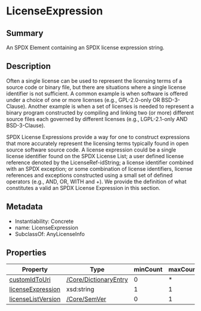 <!-- Automatically generated by spec-parser v2.0.0 on 2024-01-08T22:20:56.273795+00:00 -->
<!-- SPDX-License-Identifier: Community-Spec-1.0 -->

# LicenseExpression

## Summary

An SPDX Element containing an SPDX license expression string.


## Description

Often a single license can be used to represent the licensing terms of a source code or binary file, but there are situations where a single license identifier is not sufficient. A common example is when software is offered under a choice of one or more licenses (e.g., GPL-2.0-only OR BSD-3-Clause). Another example is when a set of licenses is needed to represent a binary program constructed by compiling and linking two (or more) different source files each governed by different licenses (e.g., LGPL-2.1-only AND BSD-3-Clause).

SPDX License Expressions provide a way for one to construct expressions that more accurately represent the licensing terms typically found in open source software source code. A license expression could be a single license identifier found on the SPDX License List; a user defined license reference denoted by the LicenseRef-idString; a license identifier combined with an SPDX exception; or some combination of license identifiers, license references and exceptions constructed using a small set of defined operators (e.g., AND, OR, WITH and +). We provide the definition of what constitutes a valid an SPDX License Expression in this section.


## Metadata

- Instantiability: Concrete
- name: LicenseExpression
- SubclassOf: AnyLicenseInfo



## Properties

| Property | Type | minCount | maxCount |
|---|---|---|---|
| [customIdToUri](../Properties/customIdToUri.md) | [/Core/DictionaryEntry](../../Core/Classes/DictionaryEntry.md) | 0 | * |
| [licenseExpression](../Properties/licenseExpression.md) | xsd:string | 1 | 1 |
| [licenseListVersion](../Properties/licenseListVersion.md) | [/Core/SemVer](../../Core/Datatypes/SemVer.md) | 0 | 1 |

